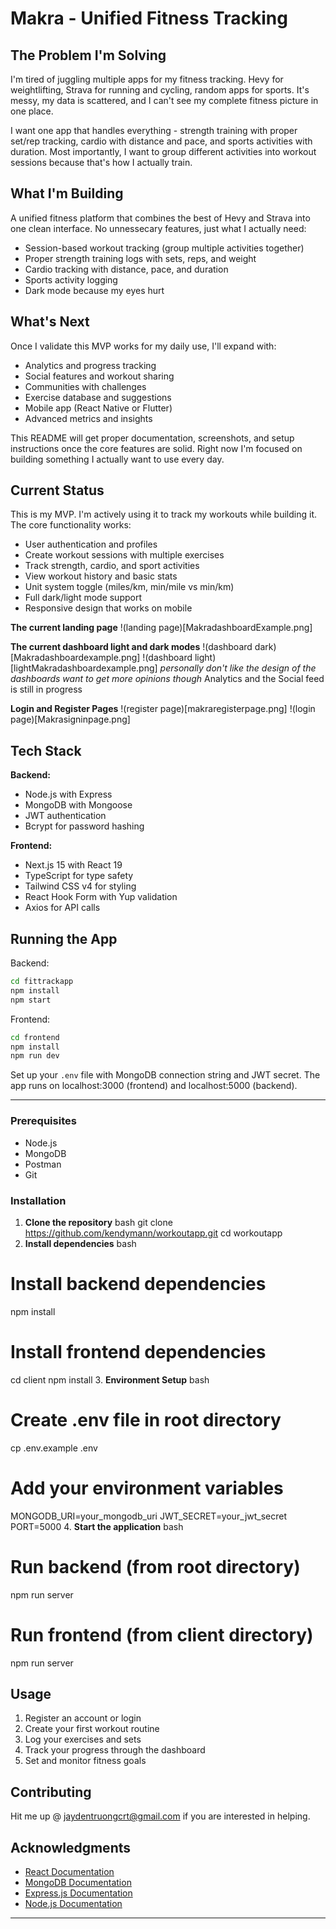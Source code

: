 # Makra - Unified Fitness Tracking

## The Problem I'm Solving

I'm tired of juggling multiple apps for my fitness tracking. Hevy for weightlifting, Strava for running and cycling, random apps for sports. It's messy, my data is scattered, and I can't see my complete fitness picture in one place.

I want one app that handles everything - strength training with proper set/rep tracking, cardio with distance and pace, and sports activities with duration. Most importantly, I want to group different activities into workout sessions because that's how I actually train.

## What I'm Building

A unified fitness platform that combines the best of Hevy and Strava into one clean interface. No unnessecary features, just what I actually need:

- Session-based workout tracking (group multiple activities together)
- Proper strength training logs with sets, reps, and weight
- Cardio tracking with distance, pace, and duration
- Sports activity logging
- Dark mode because my eyes hurt

## What's Next

Once I validate this MVP works for my daily use, I'll expand with:
- Analytics and progress tracking
- Social features and workout sharing
- Communities with challenges
- Exercise database and suggestions
- Mobile app (React Native or Flutter)
- Advanced metrics and insights

This README will get proper documentation, screenshots, and setup instructions once the core features are solid. Right now I'm focused on building something I actually want to use every day.

## Current Status

This is my MVP. I'm actively using it to track my workouts while building it. The core functionality works:

- User authentication and profiles
- Create workout sessions with multiple exercises
- Track strength, cardio, and sport activities
- View workout history and basic stats
- Unit system toggle (miles/km, min/mile vs min/km)
- Full dark/light mode support
- Responsive design that works on mobile

**The current landing page**
!(landing page)[MakradashboardExample.png]

**The current dashboard light and dark modes**
!(dashboard dark)[Makradashboardexample.png]
!(dashboard light)[lightMakradashboardexample.png]
*personally don't like the design of the dashboards want to get more opinions though*
Analytics and the Social feed is still in progress

**Login and Register Pages**
!(register page)[makraregisterpage.png]
!(login page)[Makrasigninpage.png]

## Tech Stack

**Backend:**
- Node.js with Express
- MongoDB with Mongoose
- JWT authentication
- Bcrypt for password hashing

**Frontend:**
- Next.js 15 with React 19
- TypeScript for type safety
- Tailwind CSS v4 for styling
- React Hook Form with Yup validation
- Axios for API calls

## Running the App

Backend:
```bash
cd fittrackapp
npm install
npm start
```

Frontend:
```bash
cd frontend
npm install
npm run dev
```

Set up your `.env` file with MongoDB connection string and JWT secret. The app runs on localhost:3000 (frontend) and localhost:5000 (backend).

---

### Prerequisites
- Node.js
- MongoDB
- Postman
- Git

### Installation

1. **Clone the repository**
bash
git clone https://github.com/kendymann/workoutapp.git
cd workoutapp
2. **Install dependencies**
bash
# Install backend dependencies
npm install
# Install frontend dependencies
cd client npm install
3. **Environment Setup**
bash
# Create .env file in root directory
cp .env.example .env
# Add your environment variables
MONGODB_URI=your_mongodb_uri
JWT_SECRET=your_jwt_secret
PORT=5000
4. **Start the application**
bash
# Run backend (from root directory)
npm run server
# Run frontend (from client directory)
npm run server

## Usage

1. Register an account or login
2. Create your first workout routine
3. Log your exercises and sets
4. Track your progress through the dashboard
5. Set and monitor fitness goals

## Contributing

Hit me up @ jaydentruongcrt@gmail.com if you are interested in helping.

## Acknowledgments

- [React Documentation](https://reactjs.org/)
- [MongoDB Documentation](https://docs.mongodb.com/)
- [Express.js Documentation](https://expressjs.com/)
- [Node.js Documentation](https://nodejs.org/)

---


